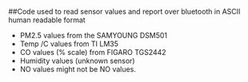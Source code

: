 ##Code used to read sensor values and report over bluetooth in ASCII human readable format

- PM2.5 values from the SAMYOUNG DSM501
- Temp /C values from TI LM35 
- CO values (% scale) from FIGARO TGS2442
- Humidity values (unknown sensor)
- NO  values might not be NO values.
